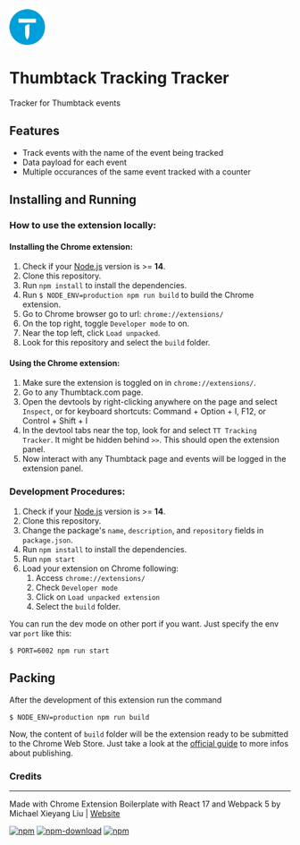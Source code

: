 <img src="src/assets/img/icon-128.png" width="64"/>

# Thumbtack Tracking Tracker

Tracker for Thumbtack events

## Features

- Track events with the name of the event being tracked
- Data payload for each event
- Multiple occurances of the same event tracked with a counter

## Installing and Running

### How to use the extension locally:

#### Installing the Chrome extension:

1. Check if your [Node.js](https://nodejs.org/) version is >= **14**.
2. Clone this repository.
3. Run `npm install` to install the dependencies.
4. Run `$ NODE_ENV=production npm run build` to build the Chrome extension.
5. Go to Chrome browser go to url: `chrome://extensions/`
6. On the top right, toggle `Developer mode` to on.
7. Near the top left, click `Load unpacked`.
8. Look for this repository and select the `build` folder.

#### Using the Chrome extension:

1. Make sure the extension is toggled on in `chrome://extensions/`.
2. Go to any Thumbtack.com page.
3. Open the devtools by right-clicking anywhere on the page and select `Inspect`, or for keyboard shortcuts: Command + Option + I, F12, or Control + Shift + I
4. In the devtool tabs near the top, look for and select `TT Tracking Tracker`. It might be hidden behind `>>`. This should open the extension panel.
5. Now interact with any Thumbtack page and events will be logged in the extension panel.

### Development Procedures:

1. Check if your [Node.js](https://nodejs.org/) version is >= **14**.
2. Clone this repository.
3. Change the package's `name`, `description`, and `repository` fields in `package.json`.
4. Run `npm install` to install the dependencies.
5. Run `npm start`
6. Load your extension on Chrome following:
   1. Access `chrome://extensions/`
   2. Check `Developer mode`
   3. Click on `Load unpacked extension`
   4. Select the `build` folder.

You can run the dev mode on other port if you want. Just specify the env var `port` like this:

```
$ PORT=6002 npm run start
```

## Packing

After the development of this extension run the command

```
$ NODE_ENV=production npm run build
```

Now, the content of `build` folder will be the extension ready to be submitted to the Chrome Web Store. Just take a look at the [official guide](https://developer.chrome.com/webstore/publish) to more infos about publishing.

### Credits

---

Made with Chrome Extension Boilerplate with React 17 and Webpack 5
by Michael Xieyang Liu | [Website](https://lxieyang.github.io)

[![npm](https://img.shields.io/npm/v/chrome-extension-boilerplate-react)](https://www.npmjs.com/package/chrome-extension-boilerplate-react)
[![npm-download](https://img.shields.io/npm/dw/chrome-extension-boilerplate-react)](https://www.npmjs.com/package/chrome-extension-boilerplate-react)
[![npm](https://img.shields.io/npm/dm/chrome-extension-boilerplate-react)](https://www.npmjs.com/package/chrome-extension-boilerplate-react)

